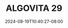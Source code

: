 --- 
title: "ALGOVITA 29"
description: "video bokeh ALGOVITA 29 twitter durasi panjang new"
date: 2024-08-19T10:40:27-08:00
file_code: "33yihgjxl7rd"
draft: false
cover: "y4hf6yes3zyv4rws.jpg"
tags: ["ALGOVITA", "bokep-indo", "bokep-viral", "bokep-ig"]
length: 129
fld_id: "1482686"
foldername: "Aglovita 1"
categories: ["Aglovita 1"]
views: 0
---